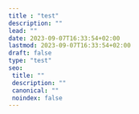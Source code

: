 ```yaml
---
title : "test"
description: ""
lead: ""
date: 2023-09-07T16:33:54+02:00
lastmod: 2023-09-07T16:33:54+02:00
draft: false
type: "test"
seo:
 title: ""
 description: ""
 canonical: ""
 noindex: false
---
```

